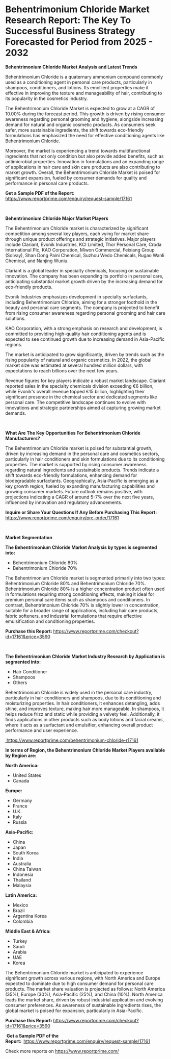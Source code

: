 <p><h1>Behentrimonium Chloride Market Research Report: The Key To Successful Business Strategy Forecasted for Period from 2025 - 2032</h1></p><p><strong>Behentrimonium Chloride Market Analysis and Latest Trends</strong></p>
<p><p>Behentrimonium Chloride is a quaternary ammonium compound commonly used as a conditioning agent in personal care products, particularly in shampoos, conditioners, and lotions. Its emollient properties make it effective in improving the texture and manageability of hair, contributing to its popularity in the cosmetics industry. </p><p>The Behentrimonium Chloride Market is expected to grow at a CAGR of 10.00% during the forecast period. This growth is driven by rising consumer awareness regarding personal grooming and hygiene, alongside increasing demand for natural and organic cosmetic products. As consumers seek safer, more sustainable ingredients, the shift towards eco-friendly formulations has emphasized the need for effective conditioning agents like Behentrimonium Chloride. </p><p>Moreover, the market is experiencing a trend towards multifunctional ingredients that not only condition but also provide added benefits, such as antimicrobial properties. Innovation in formulations and an expanding range of applications in hair care and skin care products are also contributing to market growth. Overall, the Behentrimonium Chloride Market is poised for significant expansion, fueled by consumer demands for quality and performance in personal care products.</p></p>
<p><strong>Get a Sample PDF of the Report:&nbsp;</strong> <a href="https://www.reportprime.com/enquiry/request-sample/17161?utm_campaign=2993&utm_medium=2&utm_source=Github&utm_content=ia&utm_term=18032025&utm_id=behentrimonium-chloride">https://www.reportprime.com/enquiry/request-sample/17161</a></p>
<p>&nbsp;</p>
<p><strong>Behentrimonium Chloride Major Market Players</strong></p>
<p><p>The Behentrimonium Chloride market is characterized by significant competition among several key players, each vying for market share through unique product offerings and strategic initiatives. Major players include Clariant, Evonik Industries, KCI Limited, Thor Personal Care, Croda International Plc, KAO Corporation, Miwon Commercial, Feixiang Group (Solvay), Shan Dong Paini Chemical, Suzhou Wedo Chemicals, Rugao Wanli Chemical, and Nanjing Wuniu.</p><p>Clariant is a global leader in specialty chemicals, focusing on sustainable innovation. The company has been expanding its portfolio in personal care, anticipating substantial market growth driven by the increasing demand for eco-friendly products.</p><p>Evonik Industries emphasizes development in specialty surfactants, including Behentrimonium Chloride, aiming for a stronger foothold in the beauty and personal care segments. The company is projected to benefit from rising consumer awareness regarding personal grooming and hair care solutions.</p><p>KAO Corporation, with a strong emphasis on research and development, is committed to providing high-quality hair conditioning agents and is expected to see continued growth due to increasing demand in Asia-Pacific regions.</p><p>The market is anticipated to grow significantly, driven by trends such as the rising popularity of natural and organic cosmetics. In 2022, the global market size was estimated at several hundred million dollars, with expectations to reach billions over the next few years.</p><p>Revenue figures for key players indicate a robust market landscape. Clariant reported sales in the specialty chemicals division exceeding €6 billion, while Evonik's overall revenue topped €15 billion, highlighting their significant presence in the chemical sector and dedicated segments like personal care. The competitive landscape continues to evolve with innovations and strategic partnerships aimed at capturing growing market demands.</p></p>
<p>&nbsp;</p>
<p><strong>What Are The Key Opportunities For Behentrimonium Chloride Manufacturers?</strong></p>
<p><p>The Behentrimonium Chloride market is poised for substantial growth, driven by increasing demand in the personal care and cosmetics sectors, particularly in hair conditioners and skin formulations due to its conditioning properties. The market is supported by rising consumer awareness regarding natural ingredients and sustainable products. Trends indicate a shift towards eco-friendly formulations, enhancing demand for biodegradable surfactants. Geographically, Asia-Pacific is emerging as a key growth region, fueled by expanding manufacturing capabilities and growing consumer markets. Future outlook remains positive, with projections indicating a CAGR of around 5-7% over the next five years, influenced by innovation and regulatory advancements.</p></p>
<p><strong>Inquire or Share Your Questions If Any Before Purchasing This Report:</strong> <a href="https://www.reportprime.com/enquiry/pre-order/17161?utm_campaign=2993&utm_medium=2&utm_source=Github&utm_content=ia&utm_term=18032025&utm_id=behentrimonium-chloride">https://www.reportprime.com/enquiry/pre-order/17161</a></p>
<p>&nbsp;</p>
<p><strong>Market Segmentation</strong></p>
<p><strong>The Behentrimonium Chloride Market Analysis by types is segmented into:</strong></p>
<p><ul><li>Behentrimonium Chloride 80%</li><li>Behentrimonium Chloride 70%</li></ul></p>
<p><p>The Behentrimonium Chloride market is segmented primarily into two types: Behentrimonium Chloride 80% and Behentrimonium Chloride 70%. Behentrimonium Chloride 80% is a higher concentration product often used in formulations requiring strong conditioning effects, making it ideal for premium personal care items such as shampoos and conditioners. In contrast, Behentrimonium Chloride 70% is slightly lower in concentration, suitable for a broader range of applications, including hair care products, fabric softeners, and industrial formulations that require effective emulsification and conditioning properties.</p></p>
<p><strong>Purchase this Report:&nbsp;</strong><a href="https://www.reportprime.com/checkout?id=17161&price=3590&utm_campaign=2993&utm_medium=2&utm_source=Github&utm_content=ia&utm_term=18032025&utm_id=behentrimonium-chloride">https://www.reportprime.com/checkout?id=17161&price=3590</a></p>
<p>&nbsp;</p>
<p><strong>The Behentrimonium Chloride Market Industry Research by Application is segmented into:</strong></p>
<p><ul><li>Hair Conditioner</li><li>Shampoos</li><li>Others</li></ul></p>
<p><p>Behentrimonium Chloride is widely used in the personal care industry, particularly in hair conditioners and shampoos, due to its conditioning and moisturizing properties. In hair conditioners, it enhances detangling, adds shine, and improves texture, making hair more manageable. In shampoos, it helps reduce frizz and static while providing a velvety feel. Additionally, it finds applications in other products such as body lotions and facial creams, where it acts as a surfactant and emulsifier, enhancing overall product performance and user experience.</p></p>
<p><a href="https://www.reportprime.com/behentrimonium-chloride-r17161?utm_campaign=2993&utm_medium=2&utm_source=Github&utm_content=ia&utm_term=18032025&utm_id=behentrimonium-chloride">&nbsp;https://www.reportprime.com/behentrimonium-chloride-r17161</a></p>
<p><strong>In terms of Region, the Behentrimonium Chloride Market Players available by Region are:</strong></p>
<p>
    <p> <strong> North America: </strong>
        <ul>
            <li>United States</li>
            <li>Canada</li>
        </ul>
        </p> 
    <p> <strong> Europe: </strong>
        <ul>
            <li>Germany</li>
            <li>France</li>
            <li>U.K.</li>
            <li>Italy</li>
            <li>Russia</li>
        </ul>
        </p> 
    <p> <strong> Asia-Pacific: </strong>
        <ul>
            <li>China</li>
            <li>Japan</li>
            <li>South Korea</li>
            <li>India</li>
            <li>Australia</li>
            <li>China Taiwan</li>
            <li>Indonesia</li>
            <li>Thailand</li>
            <li>Malaysia</li>
        </ul>
        </p> 
    <p> <strong> Latin America: </strong>
        <ul>
            <li>Mexico</li>
            <li>Brazil</li>
            <li>Argentina Korea</li>
            <li>Colombia</li>
        </ul>
        </p> 
    <p> <strong> Middle East & Africa: </strong>
        <ul>
            <li>Turkey</li>
            <li>Saudi</li>
            <li>Arabia</li>
            <li>UAE</li>
            <li>Korea</li>
        </ul>
    </p>
    </p>
<p><p>The Behentrimonium Chloride market is anticipated to experience significant growth across various regions, with North America and Europe expected to dominate due to high consumer demand for personal care products. The market share valuation is projected as follows: North America (35%), Europe (30%), Asia-Pacific (25%), and China (10%). North America leads the market share, driven by robust industrial application and evolving consumer preferences. As awareness of sustainable ingredients rises, the global market is poised for expansion, particularly in Asia-Pacific.</p></p>
<p><strong>Purchase this Report: </strong><a href="https://www.reportprime.com/checkout?id=17161&price=3590&utm_campaign=2993&utm_medium=2&utm_source=Github&utm_content=ia&utm_term=18032025&utm_id=behentrimonium-chloride">https://www.reportprime.com/checkout?id=17161&price=3590</a></p>
<p>&nbsp;<strong>Get a Sample PDF of the Report:&nbsp;&nbsp;</strong><a href="https://www.reportprime.com/enquiry/request-sample/17161?utm_campaign=2993&utm_medium=2&utm_source=Github&utm_content=ia&utm_term=18032025&utm_id=behentrimonium-chloride">https://www.reportprime.com/enquiry/request-sample/17161</a></p>
<p><strong></strong></p>
<p>Check more reports on <a href="https://www.reportprime.com/?utm_campaign=2993&utm_medium=2&utm_source=Github&utm_content=ia&utm_term=18032025&utm_id=behentrimonium-chloride">https://www.reportprime.com/</a></p>